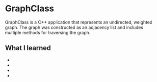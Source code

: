 # GraphClass

GraphClass is a C++ application that represents an undirected, weighted graph. The graph was constructed as an adjacency list and includes multiple methods for traversing the graph.

## What I learned

-
-
-
-
